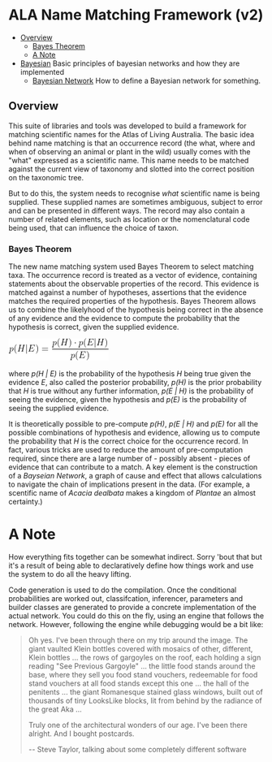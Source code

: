 # ALA Name Matching Framework (v2)

* [Overview](#overview)
  * [Bayes Theorem](#bayes-theorem)
  * [A Note](#a-note)
* [Bayesian](bayesian.md) Basic principles of bayesian networks and how they are implemented
  * [Bayesian Network](network.md) How to define a Bayesian network for something.

## Overview

This suite of libraries and tools was developed to build a framework for matching
scientific names for the Atlas of Living Australia.
The basic idea behind name matching is that an occurrence record
(the what, where and when of observing an animal or plant in the wild)
usually comes with the "what" expressed as a scientific name.
This name needs to be matched against the current view of taxonomy and slotted
into the correct position on the taxonomic tree.

But to do this, the system needs to recognise _what_ scientific name is
being supplied.
These supplied names are sometimes ambiguous, subject to error and
can be presented in different ways.
The record may also contain a number of related elements, such as location
or the nomenclatural code being used, that can influence the choice of
taxon.

### Bayes Theorem

The new name matching system used Bayes Theorem to select matching taxa.
The occurrence record is treated as a vector of evidence, containing
statements about the observable properties of the record.
This evidence is matched against a number of hypotheses, assertions
that the evidence matches the required properties of the hypothesis.
Bayes Theorem allows us to combine the likelyhood of the hypothesis
being correct in the absence of any evidence and the evidence to
compute the probability that the hypothesis is correct, given the 
supplied evidence.

![Equation 1](equation5.png)

where _p(H | E)_ is the probability of the hypothesis _H_ being
true given the evidence _E_, also called the posterior probability,
_p(H)_ is the prior probability that _H_ is true without any further
information, _p(E | H)_ is the probability of seeing the evidence,
given the hypothesis and _p(E)_ is the probability of seeing the supplied
evidence.

It is theoretically possible to pre-compute _p(H)_, _p(E | H)_ and _p(E)_
for all the possible combinations of hypothesis and evidence, allowing
us to compute the probability that _H_ is the correct choice for the occurrence
record.
In fact, various tricks are used to reduce the amount of pre-computation
required, since there are a large number of - possibly absent - pieces
of evidence that can contribute to a match.
A key element is the construction of a _Bayseian Network_, a graph of
cause and effect that allows calculations to navigate the chain of implications
present in the data. (For example, a scentific name of _Acacia dealbata_ makes
a kingdom of _Plantae_ an almost certainty.)

# A Note

How everything fits together can be somewhat indirect.
Sorry 'bout that but it's a result of being able to declaratively define how
things work and use the system to do all the heavy lifting.

Code generation is used to do the compilation.
Once the conditional probabilities are worked out, classifcation, inferencer,
parameters and  builder classes are generated to provide
a concrete implementation of the actual network.
You could do this on the fly, using an engine that follows the network.
However, following the engine while debugging would be a bit like:

> Oh yes. I've been through there on my trip around the image.
> The giant vaulted Klein bottles covered with mosaics of other, different, Klein bottles ...
> the rows of gargoyles on the roof, each holding a sign reading "See Previous Gargoyle" ...
> the little food stands around the base, where they sell you food stand vouchers,
> redeemable for food stand vouchers at all food stands except this one ...
> the hall of the penitents ...
> the giant Romanesque stained glass windows, built out of thousands of tiny LooksLike blocks,
> lit from behind by the radiance of the great Aka ...
>
> Truly one of the architectural wonders of our age. I've been there alright. And I bought postcards.
>
> -- Steve Taylor, talking about some completely different software

